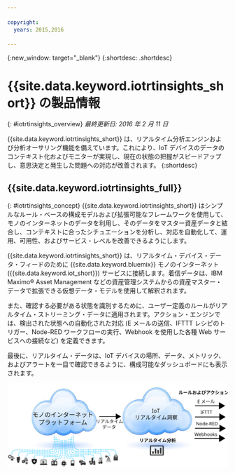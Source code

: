 ```yaml
---

copyright:
  years: 2015,2016

---
```


{:new_window: target="_blank"}
{:shortdesc: .shortdesc}

# {{site.data.keyword.iotrtinsights_short}} の製品情報
{: #iotrtinsights_overview}
*最終更新日: 2016 年 2 月 11 日*

{{site.data.keyword.iotrtinsights_short}} は、リアルタイム分析エンジンおよび分析オーサリング機能を備えています。これにより、IoT デバイスのデータのコンテキスト化およびモニターが実現し、現在の状態の把握がスピードアップし、意思決定と発生した問題への対応が改善されます。
{:shortdesc}

## {{site.data.keyword.iotrtinsights_full}}
{: #iotrtinsights_concept}
{{site.data.keyword.iotrtinsights_short}} はシンプルなルール・ベースの構成モデルおよび拡張可能なフレームワークを使用して、モノのインターネットのデータを利用し、そのデータをマスター資産データと結合し、コンテキストに合ったシチュエーションを分析し、対応を自動化して、運用、可用性、およびサービス・レベルを改善できるようにします。

{{site.data.keyword.iotrtinsights_short}} は、リアルタイム・デバイス・データ・フィードのために {{site.data.keyword.bluemix}} モノのインターネット ({{site.data.keyword.iot_short}}) サービスに接続します。着信データは、IBM Maximo&reg; Asset Management などの資産管理システムからの資産マスター・データで拡張できる仮想データ・モデルを使用して解釈されます。

また、確認する必要がある状態を識別するために、ユーザー定義のルールがリアルタイム・ストリーミング・データに適用されます。アクション・エンジンでは、検出された状態への自動化された対応 (E メールの送信、IFTTT レシピのトリガー、Node-RED ワークフローの実行、Webhook を使用した各種 Web サービスへの接続など) を定義できます。  

最後に、リアルタイム・データは、IoT デバイスの場所、データ、メトリック、およびアラートを一目で確認できるように、構成可能なダッシュボードにも表示されます。

![{{site.data.keyword.iotrtinsights_short}} アーキテクチャー](images/iota.svg "{{site.data.keyword.iotrtinsights_short}} アーキテクチャー")
